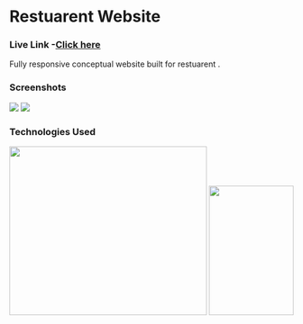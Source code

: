 <h1>Restuarent Website</h1>
<h3>Live Link -<a href="[https://taupe-pegasus-35735f.netlify.app/](https://takeaway-avinash.netlify.app/)">Click here</a></h3>
<p> Fully responsive conceptual website built for restuarent .
<h3>Screenshots</h3>
 <img src="https://i.snipboard.io/VBq0bW.jpg">
 <img src="https://i.snipboard.io/5gLn8Z.jpg">
<h3>Technologies Used</h3>
 <img src="https://upload.wikimedia.org/wikipedia/commons/thumb/1/10/CSS3_and_HTML5_logos_and_wordmarks.svg/1187px-CSS3_and_HTML5_logos_and_wordmarks.svg.png?20150111171555" height="300px" width="350px">
 <img src="https://brandslogos.com/wp-content/uploads/images/bootstrap-logo.png" height="230px" width="150px">
